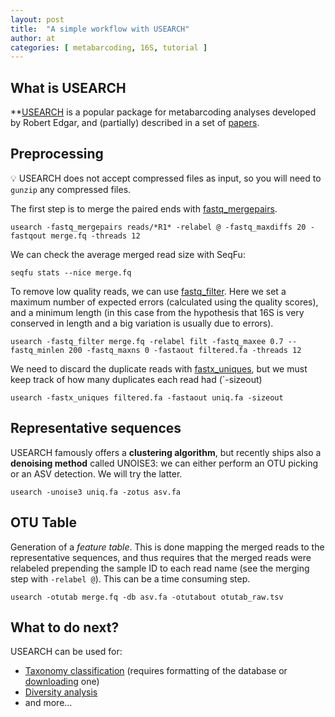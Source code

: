```yaml
---
layout: post
title:  "A simple workflow with USEARCH"
author: at
categories: [ metabarcoding, 16S, tutorial ]
---
```


## What is USEARCH
**[USEARCH](https://drive5.com/usearch/) is a popular package for metabarcoding analyses
developed by Robert Edgar, and (partially) described in a set of [papers](https://drive5.com/usearch/manual/citation.html).


## Preprocessing


:bulb: USEARCH does not accept compressed files as input, so you will need to `gunzip` any
compressed files.


The first step is to merge the paired ends with [fastq_mergepairs](https://drive5.com/usearch/manual/merge_options.html).
```
usearch -fastq_mergepairs reads/*R1* -relabel @ -fastq_maxdiffs 20 -fastqout merge.fq -threads 12
```

We can check the average merged read size with SeqFu:
```
seqfu stats --nice merge.fq
```

To remove low quality reads, we can use [fastq_filter](https://drive5.com/usearch/manual/cmd_fastq_filter.html).
Here we set a maximum number of expected errors (calculated using the quality scores), and a minimum length (in this case
from the hypothesis that 16S is very conserved in length and a big variation is usually due to errors).
```
usearch -fastq_filter merge.fq -relabel filt -fastq_maxee 0.7 --fastq_minlen 200 -fastq_maxns 0 -fastaout filtered.fa -threads 12
```

We need to discard the duplicate reads with [fastx_uniques](https://drive5.com/usearch/manual/cmd_fastx_uniques.html), 
but we must keep track of how many duplicates each read had (`-sizeout)
```
usearch -fastx_uniques filtered.fa -fastaout uniq.fa -sizeout
```

## Representative sequences

USEARCH famously offers a **clustering algorithm**, but recently ships also a **denoising method** called UNOISE3: we can either perform an OTU picking or an ASV detection.
We will try the latter.
```
usearch -unoise3 uniq.fa -zotus asv.fa
```

## OTU Table
Generation of a _feature table_. This is done mapping the merged reads to the representative sequences, and thus requires that
the merged reads were relabeled prepending the sample ID to each read name (see the merging step with `-relabel @`).
This can be a time consuming step.
```
usearch -otutab merge.fq -db asv.fa -otutabout otutab_raw.tsv 
```

## What to do next?

USEARCH can be used for:
* [Taxonomy classification](https://drive5.com/usearch/manual/taxonomy.html) (requires formatting of the database or [downloading](https://drive5.com/usearch/manual/sintax_downloads.html) one)
* [Diversity analysis](https://drive5.com/usearch/manual/pipe_diversity.html)
* and more...